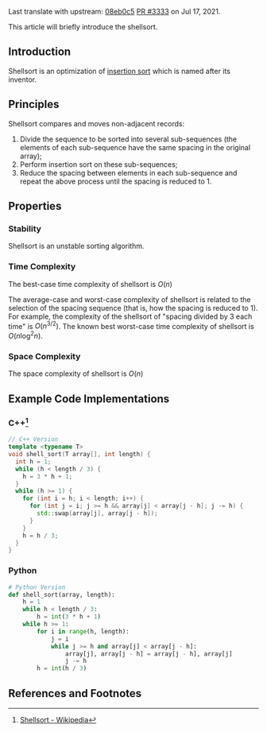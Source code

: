 Last translate with upstream: [08eb0c5](https://github.com/OI-wiki/OI-wiki/commit/08eb0c53b1ad55b518b0f5f7a569c25b8c1215b2#diff-0420c4b0687943773f039ddac358b7381816d08699bdcb348c3c0f4c103eb61e) [PR #3333](https://github.com/OI-wiki/OI-wiki/pull/3333) on Jul 17, 2021.

This article will briefly introduce the shellsort.

## Introduction

Shellsort is an optimization of [insertion sort](./insertion-sort.md) which is named after its inventor. 

## Principles

Shellsort compares and moves non-adjacent records:

1. Divide the sequence to be sorted into several sub-sequences (the elements of each sub-sequence have the same spacing in the original array);
2. Perform insertion sort on these sub-sequences;
3. Reduce the spacing between elements in each sub-sequence and repeat the above process until the spacing is reduced to 1.

## Properties

### Stability

Shellsort is an unstable sorting algorithm.

### Time Complexity

The best-case time complexity of shellsort is $O(n)$

The average-case and worst-case complexity of shellsort is related to the selection of the spacing sequence (that is, how the spacing is reduced to 1). For example, the complexity of the shellsort of "spacing divided by 3 each time" is $O(n^{3/2})$. The known best worst-case time complexity of shellsort is $O(n \log^2n)$.

### Space Complexity

The space complexity of shellsort is $O(n)$

## Example Code Implementations

### C++[^ref1]

```cpp
// C++ Version
template <typename T>
void shell_sort(T array[], int length) {
  int h = 1;
  while (h < length / 3) {
    h = 3 * h + 1;
  }
  while (h >= 1) {
    for (int i = h; i < length; i++) {
      for (int j = i; j >= h && array[j] < array[j - h]; j -= h) {
        std::swap(array[j], array[j - h]);
      }
    }
    h = h / 3;
  }
}
```

### Python

```python
# Python Version
def shell_sort(array, length):
    h = 1
    while h < length / 3:
        h = int(3 * h + 1)
    while h >= 1:
        for i in range(h, length):
            j = i
            while j >= h and array[j] < array[j - h]:
                array[j], array[j - h] = array[j - h], array[j]
                j -= h
        h = int(h / 3)
```

## References and Footnotes

[^ref1]: [Shellsort - Wikipedia](https://en.wikipedia.org/wiki/Shellsort)
